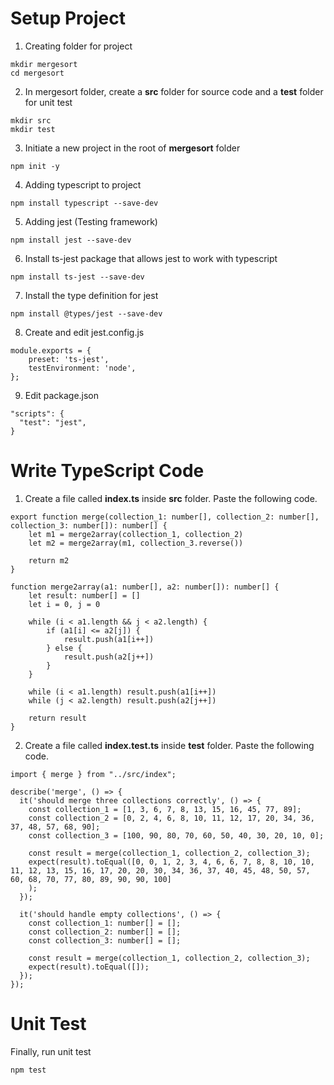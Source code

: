 # Setup Project
1. Creating folder for project
```
mkdir mergesort
cd mergesort
```
2. In mergesort folder, create a **src** folder for source code and a **test** folder for unit test
```
mkdir src
mkdir test
```
3. Initiate a new project in the root of **mergesort** folder
```
npm init -y
```
4. Adding typescript to project
```
npm install typescript --save-dev
```
5. Adding jest (Testing framework)
```
npm install jest --save-dev
```
6. Install ts-jest package that allows jest to work with typescript
```
npm install ts-jest --save-dev
```
7. Install the type definition for jest
```
npm install @types/jest --save-dev
```
8. Create and edit jest.config.js
```
module.exports = {
    preset: 'ts-jest',
    testEnvironment: 'node',
};
```
9. Edit package.json
```
"scripts": {
  "test": "jest",
}
```
# Write TypeScript Code
1. Create a file called **index.ts** inside **src** folder. Paste the following code.
```
export function merge(collection_1: number[], collection_2: number[], collection_3: number[]): number[] {
    let m1 = merge2array(collection_1, collection_2)
    let m2 = merge2array(m1, collection_3.reverse())

    return m2
}

function merge2array(a1: number[], a2: number[]): number[] {
    let result: number[] = []
    let i = 0, j = 0

    while (i < a1.length && j < a2.length) {
        if (a1[i] <= a2[j]) {
            result.push(a1[i++])
        } else {
            result.push(a2[j++])
        }
    }

    while (i < a1.length) result.push(a1[i++])
    while (j < a2.length) result.push(a2[j++])

    return result
}
```
2. Create a file called **index.test.ts** inside **test** folder. Paste the following code.
```
import { merge } from "../src/index";

describe('merge', () => {
  it('should merge three collections correctly', () => {
    const collection_1 = [1, 3, 6, 7, 8, 13, 15, 16, 45, 77, 89];
    const collection_2 = [0, 2, 4, 6, 8, 10, 11, 12, 17, 20, 34, 36, 37, 48, 57, 68, 90];
    const collection_3 = [100, 90, 80, 70, 60, 50, 40, 30, 20, 10, 0];

    const result = merge(collection_1, collection_2, collection_3);
    expect(result).toEqual([0, 0, 1, 2, 3, 4, 6, 6, 7, 8, 8, 10, 10, 11, 12, 13, 15, 16, 17, 20, 20, 30, 34, 36, 37, 40, 45, 48, 50, 57, 60, 68, 70, 77, 80, 89, 90, 90, 100]
    );
  });

  it('should handle empty collections', () => {
    const collection_1: number[] = [];
    const collection_2: number[] = [];
    const collection_3: number[] = [];

    const result = merge(collection_1, collection_2, collection_3);
    expect(result).toEqual([]);
  });
});
```
# Unit Test
Finally, run unit test
```
npm test
```
